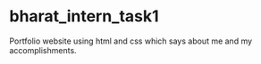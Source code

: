 # bharat_intern_task1
Portfolio website using html and css which says about me and my accomplishments.
